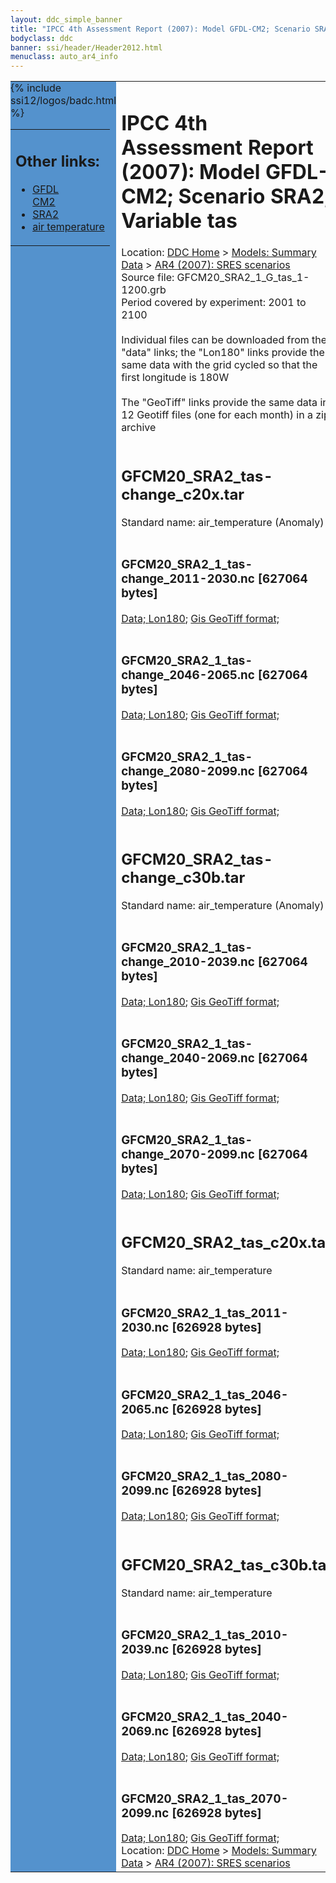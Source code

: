 ```yaml
---
layout: ddc_simple_banner
title: "IPCC 4th Assessment Report (2007): Model GFDL-CM2; Scenario SRA2; Variable tas"
bodyclass: ddc
banner: ssi/header/Header2012.html
menuclass: auto_ar4_info
---
```



<table width="100%" border="0" cellspacing="0" cellpadding="0" style="border-collapse: collapse;">
<tr style="margin:0;padding:0;border:0;">
<td style="margin:0;padding:0;border:0;height:1pt;width:150pt;background:#5492CD;" valign="top" >

<div id="lh-col2" class="auto_ar4_info">
<table class="menumain" bgcolor="#5492CD" cellspacing="0" width="100%" border="0">
<tr><td>
<h2> Other links:</h2>
<ul>
<li><a href="/auto/ar4/model-GFDL-CM2.html">GFDL<br/>CM2</a></li>
<li><a href="/auto/ar4/scenario-SRA2.html">SRA2</a></li>
<li><a href="/auto/ar4/var-air_temperature.html">air temperature</a></li>
</ul>
</td></tr>
{% include ssi12/logos/badc.html %}
</table>
</div>
</td>
<td><h1>IPCC 4th Assessment Report (2007): Model GFDL-CM2; Scenario SRA2; Variable tas</h1>

<!-- Breadcrumb1 -->
<div id="breadcrumb1" align="left">
Location: <a href="/index.html">DDC Home</a> > <a href="/sim/gcm_clim/">Models: Summary Data</a>
> <a href="/sim/gcm_clim/SRES_AR4/index.html">AR4 (2007): SRES scenarios</a>
</div>
<!-- End of Breadcrumb1 -->Source file: GFCM20_SRA2_1_G_tas_1-1200.grb
<br/>
Period covered by experiment: 2001 to 2100<br/>
<br/>Individual files can be downloaded from the "data" links; the "Lon180" links provide the same data
         with the grid cycled so that the first longitude is 180W<br/>
<br/>The "GeoTiff" links provide the same data in 12 Geotiff files (one for each month)
          in a zip archive<br/>
<br/><h2>GFCM20_SRA2_tas-change_c20x.tar</h2>
Standard name: air_temperature (Anomaly)<br>
<br/><h3>GFCM20_SRA2_1_tas-change_2011-2030.nc [627064 bytes]</h3>
<a href="/cgi-bin/downl/ar4_nc/tas/GFCM20_SRA2_1_tas-change_2011-2030.nc">Data; </a><a href="/cgi-bin/downl/ar4_nc/tas/GFCM20_SRA2_1_tas-change_2011-2030.cyto180.nc"> Lon180</a>; <a href="/cgi-bin/downl/ar4_tif/tas/GFCM20_SRA2_1_tas-change_2011-2030.zip">Gis GeoTiff format; </a><br/>
<br/><h3>GFCM20_SRA2_1_tas-change_2046-2065.nc [627064 bytes]</h3>
<a href="/cgi-bin/downl/ar4_nc/tas/GFCM20_SRA2_1_tas-change_2046-2065.nc">Data; </a><a href="/cgi-bin/downl/ar4_nc/tas/GFCM20_SRA2_1_tas-change_2046-2065.cyto180.nc"> Lon180</a>; <a href="/cgi-bin/downl/ar4_tif/tas/GFCM20_SRA2_1_tas-change_2046-2065.zip">Gis GeoTiff format; </a><br/>
<br/><h3>GFCM20_SRA2_1_tas-change_2080-2099.nc [627064 bytes]</h3>
<a href="/cgi-bin/downl/ar4_nc/tas/GFCM20_SRA2_1_tas-change_2080-2099.nc">Data; </a><a href="/cgi-bin/downl/ar4_nc/tas/GFCM20_SRA2_1_tas-change_2080-2099.cyto180.nc"> Lon180</a>; <a href="/cgi-bin/downl/ar4_tif/tas/GFCM20_SRA2_1_tas-change_2080-2099.zip">Gis GeoTiff format; </a><br/>
<br/><h2>GFCM20_SRA2_tas-change_c30b.tar</h2>
Standard name: air_temperature (Anomaly)<br>
<br/><h3>GFCM20_SRA2_1_tas-change_2010-2039.nc [627064 bytes]</h3>
<a href="/cgi-bin/downl/ar4_nc/tas/GFCM20_SRA2_1_tas-change_2010-2039.nc">Data; </a><a href="/cgi-bin/downl/ar4_nc/tas/GFCM20_SRA2_1_tas-change_2010-2039.cyto180.nc"> Lon180</a>; <a href="/cgi-bin/downl/ar4_tif/tas/GFCM20_SRA2_1_tas-change_2010-2039.zip">Gis GeoTiff format; </a><br/>
<br/><h3>GFCM20_SRA2_1_tas-change_2040-2069.nc [627064 bytes]</h3>
<a href="/cgi-bin/downl/ar4_nc/tas/GFCM20_SRA2_1_tas-change_2040-2069.nc">Data; </a><a href="/cgi-bin/downl/ar4_nc/tas/GFCM20_SRA2_1_tas-change_2040-2069.cyto180.nc"> Lon180</a>; <a href="/cgi-bin/downl/ar4_tif/tas/GFCM20_SRA2_1_tas-change_2040-2069.zip">Gis GeoTiff format; </a><br/>
<br/><h3>GFCM20_SRA2_1_tas-change_2070-2099.nc [627064 bytes]</h3>
<a href="/cgi-bin/downl/ar4_nc/tas/GFCM20_SRA2_1_tas-change_2070-2099.nc">Data; </a><a href="/cgi-bin/downl/ar4_nc/tas/GFCM20_SRA2_1_tas-change_2070-2099.cyto180.nc"> Lon180</a>; <a href="/cgi-bin/downl/ar4_tif/tas/GFCM20_SRA2_1_tas-change_2070-2099.zip">Gis GeoTiff format; </a><br/>
<br/><h2>GFCM20_SRA2_tas_c20x.tar</h2>
Standard name: air_temperature<br>
<br/><h3>GFCM20_SRA2_1_tas_2011-2030.nc [626928 bytes]</h3>
<a href="/cgi-bin/downl/ar4_nc/tas/GFCM20_SRA2_1_tas_2011-2030.nc">Data; </a><a href="/cgi-bin/downl/ar4_nc/tas/GFCM20_SRA2_1_tas_2011-2030.cyto180.nc"> Lon180</a>; <a href="/cgi-bin/downl/ar4_tif/tas/GFCM20_SRA2_1_tas_2011-2030.zip">Gis GeoTiff format; </a><br/>
<br/><h3>GFCM20_SRA2_1_tas_2046-2065.nc [626928 bytes]</h3>
<a href="/cgi-bin/downl/ar4_nc/tas/GFCM20_SRA2_1_tas_2046-2065.nc">Data; </a><a href="/cgi-bin/downl/ar4_nc/tas/GFCM20_SRA2_1_tas_2046-2065.cyto180.nc"> Lon180</a>; <a href="/cgi-bin/downl/ar4_tif/tas/GFCM20_SRA2_1_tas_2046-2065.zip">Gis GeoTiff format; </a><br/>
<br/><h3>GFCM20_SRA2_1_tas_2080-2099.nc [626928 bytes]</h3>
<a href="/cgi-bin/downl/ar4_nc/tas/GFCM20_SRA2_1_tas_2080-2099.nc">Data; </a><a href="/cgi-bin/downl/ar4_nc/tas/GFCM20_SRA2_1_tas_2080-2099.cyto180.nc"> Lon180</a>; <a href="/cgi-bin/downl/ar4_tif/tas/GFCM20_SRA2_1_tas_2080-2099.zip">Gis GeoTiff format; </a><br/>
<br/><h2>GFCM20_SRA2_tas_c30b.tar</h2>
Standard name: air_temperature<br>
<br/><h3>GFCM20_SRA2_1_tas_2010-2039.nc [626928 bytes]</h3>
<a href="/cgi-bin/downl/ar4_nc/tas/GFCM20_SRA2_1_tas_2010-2039.nc">Data; </a><a href="/cgi-bin/downl/ar4_nc/tas/GFCM20_SRA2_1_tas_2010-2039.cyto180.nc"> Lon180</a>; <a href="/cgi-bin/downl/ar4_tif/tas/GFCM20_SRA2_1_tas_2010-2039.zip">Gis GeoTiff format; </a><br/>
<br/><h3>GFCM20_SRA2_1_tas_2040-2069.nc [626928 bytes]</h3>
<a href="/cgi-bin/downl/ar4_nc/tas/GFCM20_SRA2_1_tas_2040-2069.nc">Data; </a><a href="/cgi-bin/downl/ar4_nc/tas/GFCM20_SRA2_1_tas_2040-2069.cyto180.nc"> Lon180</a>; <a href="/cgi-bin/downl/ar4_tif/tas/GFCM20_SRA2_1_tas_2040-2069.zip">Gis GeoTiff format; </a><br/>
<br/><h3>GFCM20_SRA2_1_tas_2070-2099.nc [626928 bytes]</h3>
<a href="/cgi-bin/downl/ar4_nc/tas/GFCM20_SRA2_1_tas_2070-2099.nc">Data; </a><a href="/cgi-bin/downl/ar4_nc/tas/GFCM20_SRA2_1_tas_2070-2099.cyto180.nc"> Lon180</a>; <a href="/cgi-bin/downl/ar4_tif/tas/GFCM20_SRA2_1_tas_2070-2099.zip">Gis GeoTiff format; </a><br/>
<!-- Breadcrumb2 -->
<div id="breadcrumb2" align="left">
Location: <a href="/index.html">DDC Home</a> > <a href="/sim/gcm_clim/">Models: Summary Data</a>
> <a href="/sim/gcm_clim/SRES_AR4/index.html">AR4 (2007): SRES scenarios</a>
</div>
<!-- End of Breadcrumb2 --></td></tr></table>
